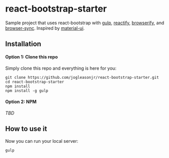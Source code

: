 # react-bootstrap-starter
Sample project that uses react-bootstrap with [gulp](https://github.com/gulpjs/gulp), [reactify](https://github.com/andreypopp/reactify), [browserify](https://github.com/substack/node-browserify), and [browser-sync](https://github.com/BrowserSync/browser-sync). Inspired by [material-ui](https://github.com/callemall/material-ui).

## Installation

#### Option 1: Clone this repo

Simply clone this repo and everything is here for you:

```
git clone https://github.com/jogleasonjr/react-bootstrap-starter.git
cd react-bootstrap-starter
npm install
npm install -g gulp
```

#### Option 2: NPM

_TBD_

## How to use it

Now you can run your local server:
```
gulp
```
